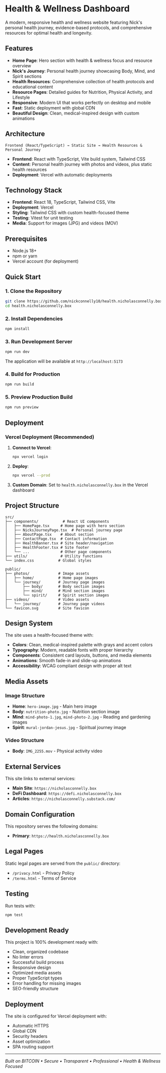 # Health & Wellness Dashboard

A modern, responsive health and wellness website featuring Nick's personal health journey, evidence-based protocols, and comprehensive resources for optimal health and longevity.

## Features

- **Home Page**: Hero section with health & wellness focus and resource overview
- **Nick's Journey**: Personal health journey showcasing Body, Mind, and Spirit sections
- **Health Resources**: Comprehensive collection of health protocols and educational content
- **Resource Pages**: Detailed guides for Nutrition, Physical Activity, and Lifestyle
- **Responsive**: Modern UI that works perfectly on desktop and mobile
- **Fast**: Static deployment with global CDN
- **Beautiful Design**: Clean, medical-inspired design with custom animations

## Architecture

```
Frontend (React/TypeScript) → Static Site → Health Resources & Personal Journey
```

- **Frontend**: React with TypeScript, Vite build system, Tailwind CSS
- **Content**: Personal health journey with photos and videos, plus static health resources
- **Deployment**: Vercel with automatic deployments

## Technology Stack

- **Frontend**: React 18, TypeScript, Tailwind CSS, Vite
- **Deployment**: Vercel
- **Styling**: Tailwind CSS with custom health-focused theme
- **Testing**: Vitest for unit testing
- **Media**: Support for images (JPG) and videos (MOV)

## Prerequisites

- Node.js 18+ 
- npm or yarn
- Vercel account (for deployment)

## Quick Start

### 1. Clone the Repository
```bash
git clone https://github.com/nickconnelly10/health.nicholasconnelly.box.git
cd health.nicholasconnelly.box
```

### 2. Install Dependencies
```bash
npm install
```

### 3. Run Development Server
```bash
npm run dev
```

The application will be available at `http://localhost:5173`

### 4. Build for Production
```bash
npm run build
```

### 5. Preview Production Build
```bash
npm run preview
```

## Deployment

### Vercel Deployment (Recommended)

1. **Connect to Vercel**:
   ```bash
   npx vercel login
   ```

2. **Deploy**:
   ```bash
   npx vercel --prod
   ```

3. **Custom Domain**: Set to `health.nicholasconnelly.box` in the Vercel dashboard

## Project Structure

```
src/
├── components/           # React UI components
│   ├── HomePage.tsx     # Home page with hero section
│   ├── NicksJourneyPage.tsx  # Personal journey page
│   ├── AboutPage.tsx    # About section
│   ├── ContactPage.tsx  # Contact information
│   ├── HealthBanner.tsx # Site header/navigation
│   ├── HealthFooter.tsx # Site footer
│   └── ...              # Other page components
├── utils/               # Utility functions
└── index.css           # Global styles

public/
├── photos/             # Image assets
│   ├── home/           # Home page images
│   └── journey/        # Journey page images
│       ├── body/       # Body section images
│       ├── mind/       # Mind section images
│       └── spirit/     # Spirit section images
├── videos/             # Video assets
│   └── journey/        # Journey page videos
└── favicon.svg         # Site favicon
```

## Design System

The site uses a health-focused theme with:
- **Colors**: Clean, medical-inspired palette with grays and accent colors
- **Typography**: Modern, readable fonts with proper hierarchy
- **Components**: Consistent card layouts, buttons, and media elements
- **Animations**: Smooth fade-in and slide-up animations
- **Accessibility**: WCAG compliant design with proper alt text

## Media Assets

### Image Structure
- **Home**: `hero-image.jpg` - Main hero image
- **Body**: `nutrition-photo.jpg` - Nutrition section image
- **Mind**: `mind-photo-1.jpg`, `mind-photo-2.jpg` - Reading and gardening images
- **Spirit**: `mural-jordan-jesus.jpg` - Spiritual journey image

### Video Structure
- **Body**: `IMG_2255.mov` - Physical activity video

## External Services

This site links to external services:
- **Main Site**: `https://nicholasconnelly.box`
- **DeFi Dashboard**: `https://defi.nicholasconnelly.box`
- **Articles**: `https://nicholasconnelly.substack.com/`

## Domain Configuration

This repository serves the following domains:
- **Primary**: `https://health.nicholasconnelly.box`

## Legal Pages

Static legal pages are served from the `public/` directory:
- `/privacy.html` - Privacy Policy
- `/terms.html` - Terms of Service

## Testing

Run tests with:
```bash
npm test
```

## Development Ready

This project is 100% development ready with:
- Clean, organized codebase
- No linter errors
- Successful build process
- Responsive design
- Optimized media assets
- Proper TypeScript types
- Error handling for missing images
- SEO-friendly structure

## Deployment

The site is configured for Vercel deployment with:
- Automatic HTTPS
- Global CDN
- Security headers
- Asset optimization
- SPA routing support

---

*Built on BITCOIN • Secure • Transparent • Professional • Health & Wellness Focused*